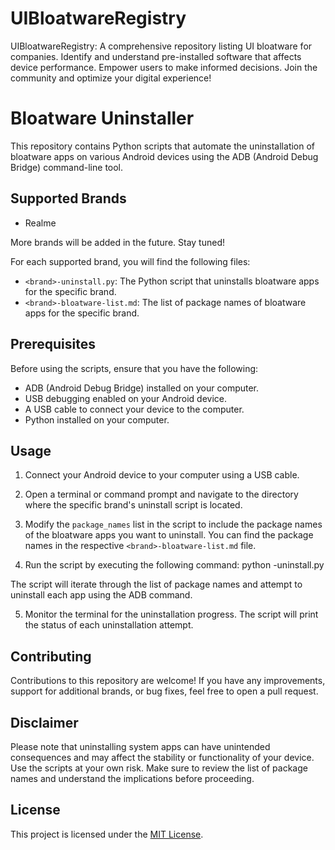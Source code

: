 # UIBloatwareRegistry
UIBloatwareRegistry: A comprehensive repository listing UI bloatware for companies. Identify and understand pre-installed software that affects device performance. Empower users to make informed decisions. Join the community and optimize your digital experience!

# Bloatware Uninstaller

This repository contains Python scripts that automate the uninstallation of bloatware apps on various Android devices using the ADB (Android Debug Bridge) command-line tool.

## Supported Brands

- Realme

More brands will be added in the future. Stay tuned!

For each supported brand, you will find the following files:

- `<brand>-uninstall.py`: The Python script that uninstalls bloatware apps for the specific brand.
- `<brand>-bloatware-list.md`: The list of package names of bloatware apps for the specific brand.

## Prerequisites

Before using the scripts, ensure that you have the following:

- ADB (Android Debug Bridge) installed on your computer.
- USB debugging enabled on your Android device.
- A USB cable to connect your device to the computer.
- Python installed on your computer.
## Usage

1. Connect your Android device to your computer using a USB cable.

2. Open a terminal or command prompt and navigate to the directory where the specific brand's uninstall script is located.

3. Modify the `package_names` list in the script to include the package names of the bloatware apps you want to uninstall. You can find the package names in the respective `<brand>-bloatware-list.md` file.

4. Run the script by executing the following command:
python 
<brand>-uninstall.py
  
  

The script will iterate through the list of package names and attempt to uninstall each app using the ADB command.

5. Monitor the terminal for the uninstallation progress. The script will print the status of each uninstallation attempt.

## Contributing

Contributions to this repository are welcome! If you have any improvements, support for additional brands, or bug fixes, feel free to open a pull request.

## Disclaimer

Please note that uninstalling system apps can have unintended consequences and may affect the stability or functionality of your device. Use the scripts at your own risk. Make sure to review the list of package names and understand the implications before proceeding.

## License

This project is licensed under the [MIT License](LICENSE).
